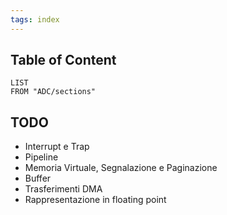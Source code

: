 ```yaml
---
tags: index
---
```


## Table of Content
```dataview
LIST
FROM "ADC/sections"
```


## TODO

- Interrupt e Trap
- Pipeline
- Memoria Virtuale, Segnalazione e Paginazione
- Buffer
- Trasferimenti DMA
- Rappresentazione in floating point


